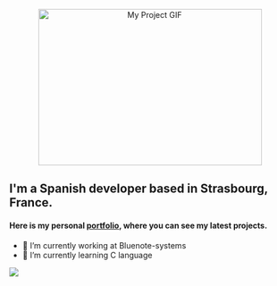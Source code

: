 <p align="center">
  <img align="middle" src="https://media.giphy.com/media/3ohs4CacylzFaHjMM8/giphy.gif" alt="My Project GIF" width="400" height="280">
</p>

## I'm a Spanish developer based in Strasbourg, France.
#### Here is my personal [portfolio](https://raulbethencourt.netlify.app/fr/), where you can see my latest projects. 

- 🔭 I’m currently working at Bluenote-systems
- 🌱 I’m currently learning C language

<a href="https://github.com/anuraghazra/github-readme-stats">
  <img align="center" src="https://github-readme-stats.vercel.app/api?username=raulbethencourt&show_icons=true&theme=gruvbox" />
</a>

<!--
**raulbethencourt/raulbethencourt** is a ✨ _special_ ✨ repository because its `README.md` (this file) appears on your GitHub profile.

Here are some ideas to get you started:
- 🌱 I’m currently learning ...
- 👯 I’m looking to collaborate on ...
- 🤔 I’m looking for help with ...
- 💬 Ask me about ...
- 📫 How to reach me: ...
- 😄 Pronouns: ...
- ⚡ Fun fact: ...
-->
